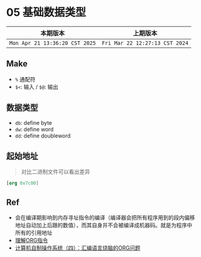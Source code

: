 # 05 基础数据类型

|本期版本|上期版本 
|:---:|:---:
`Mon Apr 21 13:36:20 CST 2025` | `Fri Mar 22 12:27:13 CST 2024`

## Make

* `%` 通配符
* `$<`: 输入 / `$@`: 输出

## 数据类型

* `db`: define byte
* `dw`: define word
* `dd`: define doubleword

## 起始地址

> 对比二进制文件可以看出差异

```nasm
[org 0x7c00]
```


## Ref

* 会在编译期影响到内存寻址指令的编译（编译器会把所有程序用到的段内偏移地址自动加上后跟的数值），而其自身并不会被编译成机器码。就是为程序中所有的引用地址
* [理解ORG指令](https://blog.51cto.com/rickcheung/268266)
* [计算机自制操作系统（四）：汇编语言烧脑的ORG问题](https://zhuanlan.zhihu.com/p/100757410)